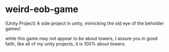 # weird-eob-game
(Unity Project) A side project in unity, mimicking the old eye of the beholder games!

while this game may not appear to be about towers, I assure you in good faith, like all of my unity projects, it is 100% about towers.
